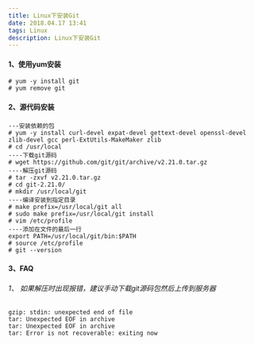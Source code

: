 ```yaml
---
title: Linux下安装Git
date: 2018.04.17 13:41
tags: Linux
description: Linux下安装Git
---
```

#### 1、使用yum安装
```shell
# yum -y install git
# yum remove git
```

#### 2、源代码安装
<!--more-->

```shell
---安装依赖的包
# yum -y install curl-devel expat-devel gettext-devel openssl-devel zlib-devel gcc perl-ExtUtils-MakeMaker zlib
# cd /usr/local
----下载git源码
# wget https://github.com/git/git/archive/v2.21.0.tar.gz
----解压git源码
# tar -zxvf v2.21.0.tar.gz
# cd git-2.21.0/
# mkdir /usr/local/git
----编译安装到指定目录
# make prefix=/usr/local/git all
# sudo make prefix=/usr/local/git install
# vim /etc/profile
----添加在文件的最后一行
export PATH=/usr/local/git/bin:$PATH
# source /etc/profile
# git --version
```

#### 3、FAQ
###### 1、 如果解压时出现报错，建议手动下载git源码包然后上传到服务器
```
gzip: stdin: unexpected end of file
tar: Unexpected EOF in archive
tar: Unexpected EOF in archive
tar: Error is not recoverable: exiting now
```

